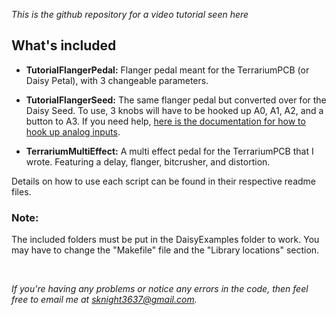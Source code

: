 *This is the github repository for a video tutorial seen here*

## What's included

- **TutorialFlangerPedal:** Flanger pedal meant for the TerrariumPCB (or Daisy Petal), with 3 changeable parameters.

- **TutorialFlangerSeed:** The same flanger pedal but converted over for the Daisy Seed. To use, 3 knobs will have to be hooked up A0, A1, A2, and a button to A3. If you need help, [here is the documentation for how to hook up analog inputs](https://electro-smith.github.io/libDaisy/md_doc_md__a4__getting__started__a_d_cs.html).

- **TerrariumMultiEffect:** A multi effect pedal for the TerrariumPCB that I wrote. Featuring a delay, flanger, bitcrusher, and distortion.

Details on how to use each script can be found in their respective readme files.

### Note:

The included folders must be put in the DaisyExamples folder to work. You may have to change the "Makefile" file and the "Library locations" section.

<br>

*If you're having any problems or notice any errors in the code, then feel free to email me at sknight3637@gmail.com.*